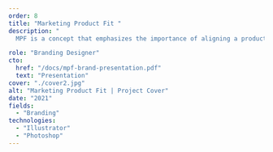 ```yaml
---
order: 8
title: "Marketing Product Fit "
description: "
  MPF is a concept that emphasizes the importance of aligning a product's features and benefits with the needs and preferences of its target market. It involves understanding the target audience, their pain points, and how the product can effectively address those needs. I worked side by side with Manuel Villegas (Yes Sir's Agency CEO) to build a branding around this concept and start helping companies to achieve this goal."

role: "Branding Designer"
cto:
  href: "/docs/mpf-brand-presentation.pdf"
  text: "Presentation"
cover: "./cover2.jpg"
alt: "Marketing Product Fit | Project Cover"
date: "2021"
fields:
  - "Branding"
technologies:
  - "Illustrator"
  - "Photoshop"
---
```

